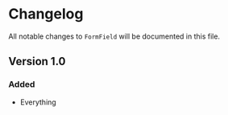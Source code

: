 # Changelog

All notable changes to `FormField` will be documented in this file.

## Version 1.0

### Added
- Everything
